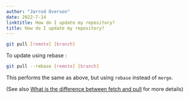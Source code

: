 ```yaml
---
author: "Jarrod Overson"
date: 2022-7-14
linktitle: How do I update my repository?
title: How do I update my repository?
---
```


```sh
git pull [remote] [branch]
```

To update using rebase :

```sh
git pull --rebase [remote] [branch]
```

This performs the same as above, but using `rebase` instead of `merge`.

(See also [What is the difference between fetch and pull](http://gitfaq.org/articles/what-is-the-difference-between-fetch-and-pull.html) for more details)
